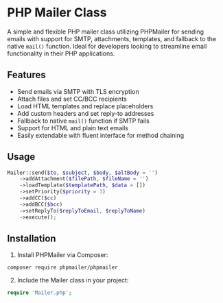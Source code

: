 # PHP Mailer Class

A simple and flexible PHP mailer class utilizing PHPMailer for sending emails with support for SMTP, attachments, templates, and fallback to the native `mail()` function. Ideal for developers looking to streamline email functionality in their PHP applications.

## Features
- Send emails via SMTP with TLS encryption
- Attach files and set CC/BCC recipients
- Load HTML templates and replace placeholders
- Add custom headers and set reply-to addresses
- Fallback to native `mail()` function if SMTP fails
- Support for HTML and plain text emails
- Easily extendable with fluent interface for method chaining

## Usage
```php
Mailer::send($to, $subject, $body, $altBody = '')
    ->addAttachment($filePath, $fileName = '')
    ->loadTemplate($templatePath, $data = [])
    ->setPriority($priority = 3)
    ->addCC($cc)
    ->addBCC($bcc)
    ->setReplyTo($replyToEmail, $replyToName)
    ->execute();
```

## Installation

1. Install PHPMailer via Composer:
```terminal
composer require phpmailer/phpmailer
```

2. Include the Mailer class in your project:
```php
require 'Mailer.php';
```
